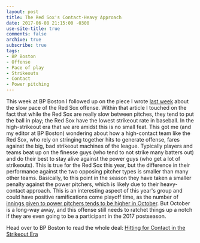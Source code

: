 ```yaml
---
layout: post
title: The Red Sox's Contact-Heavy Approach
date: 2017-06-08 21:15:00 -0300
use-site-title: true
comments: false
archive: true
subscribe: true
tags:
- BP Boston
- Offense
- Pace of play
- Strikeouts
- Contact
- Power pitching
---
```


This week at BP Boston I followed up on the piece I wrote <a href = "http://www.cteeter.ca/blog/2017-06-01-slowpoke-batters-production-benefit/" target = "_blank"> last week</a>
about the slow pace of the Red Sox offense. Within that article I touched on the fact that while the Red Sox are really slow between pitches,
they tend to put the ball in play; the Red Sox have the lowest strikeout rate in baseball. In the high-strikeout era that we are amidst 
this is no small feat. This got me (and my editor at BP Boston) wondering about how a high-contact team like the Red Sox, who rely on stringing
together hits to generate offense, fares against the big, bad strikeout machines of the league. Typically players and teams beat up on the finesse guys
(who tend to not strike many batters out) and do their best to stay alive against the power guys (who get a lot of strikeouts). This is true 
for the Red Sox this year, but the difference in their performance against the two opposing pitcher types is smaller than many other teams.
Basically, to this point in the season they have taken a smaller penalty against the power pitchers, which is likely due to their heavy-contact approach. 
This is an interesting aspect of this year's group and could have positive ramifications come playoff time, as the number of <a href = "http://grantland.com/the-triangle/2015-mlb-playoffs-kansas-city-royals-fastball-velocity-contact/" target = "_blank"> innings given to power pitchers tends to be higher in October</a>. 
But October is a long-way away, and this offense still needs to ratchet things up a notch if they are even going to be a participant in
the 2017 postseason.

Head over to BP Boston to read the whole deal: <a href = "http://boston.locals.baseballprospectus.com/2017/06/06/hitting-for-contact-in-the-strikeout-era/" target = "_blank"> Hitting for Contact in the Strikeout Era</a>